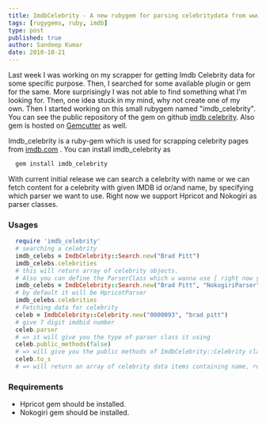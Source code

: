```yaml
---
title: ImdbCelebrity - A new rubygem for parsing celebritydata from www.imdb.com
tags: [rugygems, ruby, imdb]
type: post
published: true
author: Sandeep Kumar
date: 2010-10-21
---
```


Last week I was working on my scrapper for getting Imdb Celebrity data for some specific purpose. Then, I searched for some available plugin or gem for the same. More surprisingly I was not able to find something what I'm looking for. Then, one idea stuck in my mind, why not create one of my own. Then I started working on this small rubygem named "imdb_celebrity". You can see the public repository of the gem on github [imdb celebrity](http://github.com/sandeepkrao/imdb_celebrity). Also gem is hosted on [Gemcutter](http://rubygems.org/gems/imdb_celebrity/) as well.

Imdb_celebrity is a ruby-gem which is used for scrapping celebrity pages from [imdb.com](http://www.imdb.com) . You can install imdb_celebrity as

~~~bash
  gem install imdb_celebrity
~~~

With current initial release we can search a celebrity with name or we can fetch content for a celebrity with given IMDB id or/and name, by specifying which parser we want to use. Right now we support Hpricot and Nokogiri as parser classes.

### Usages

~~~ruby
  require 'imdb_celebrity'
  # searching a celebrity
  imdb_celebs = ImdbCelebrity::Search.new("Brad Pitt")
  imdb_celebs.celebrities
  # this will return array of celebrity objects.
  # Also you can define the ParserClass which u wanna use [ right now you have choice of using either Nokogiri or Hpricot], as
  imdb_celebs = ImdbCelebrity::Search.new("Brad Pitt", "NokogiriParser")
  # by default it will be HpricotParser
  imdb_celebs.celebrities
  # Fetching data for celebrity
  celeb = ImdbCelebrity::Celebrity.new("0000093", "brad pitt")
  # give 7 digit imdbid number
  celeb.parser
  # => it will give you the type of parser class it using
  celeb.public_methods(false)
  # => will give you the public methods of ImdbCelebrity::Celebrity class only
  celeb.to_s
  # => will return an array of celebrity data items containing name, real_name, biography, nationality, height, url.
~~~

### Requirements

* Hpricot gem should be installed.
* Nokogiri gem should be installed.

